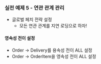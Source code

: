 ### 실전 예제 5 - 연관 관계 관리
- 글로벌 페치 전략 설정
    - 모든 연관 관계를 지연 로딩으로 하자!

#### 영속성 전이 설정
- Order -> Delivery를 용속성 전이 ALL 설정
- Order -> OrderItem을 영속성 전이 ALL 설정    